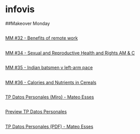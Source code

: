 # infovis

##Makeover Monday

##
[MM #32 - Benefits of remote work](https://messes.github.io/infovis/w32.html)
##
[MM #34 - Sexual and Reproductive Health and Rights AM & C](https://messes.github.io/infovis/w34.html)
##
[MM #35 - Indian batsmen v left-arm pace](https://messes.github.io/infovis/w35.html)
##
[MM #36 - Calories and Nutrients in Cereals](https://messes.github.io/infovis/w36.html)
##
[TP Datos Personales (Miro) - Mateo Esses](https://messes.github.io/infovis/TP.Datos.personales.html)
##
[Preview TP Datos Personales](https://messes.github.io/infovis/TP.Preview.png)
##
[TP Datos Personales (PDF) - Mateo Esses](https://messes.github.io/infovis/TP.DatosPersonales.pdf)
##
